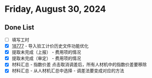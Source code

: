# Friday, August 30, 2024

## Done List

- [ ] 填写工时
- [x] [18777](http://49.4.7.28:8081/task-view-18777.html) - 导入验工计价历史文件功能优化
- [x] 提取未完成（上报） - 费用项的情况
- [x] 提取未完成（审定） - 费用项的情况
- [x] 材料汇总 - 指数价差 点击取消调差后，所有人材机中的指数价差要移除
- [x] 材料汇总 - 从人材机汇总中选择 - 调差法要变成对应的方法
